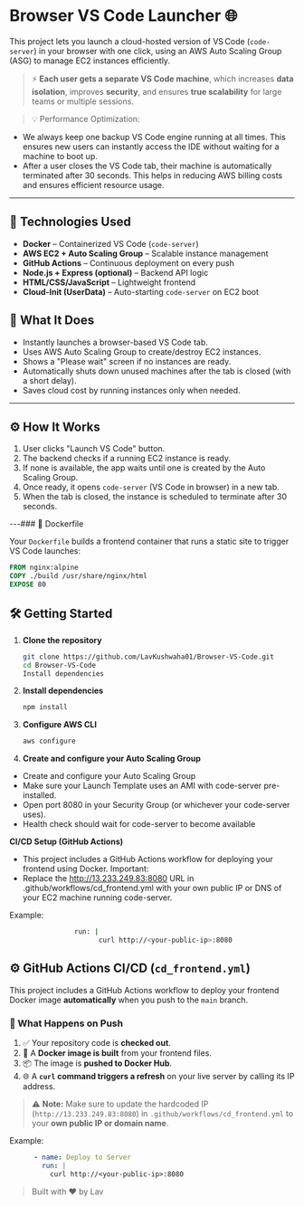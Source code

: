 # Browser VS Code Launcher 🌐

This project lets you launch a cloud-hosted version of VS Code (`code-server`) in your browser with one click, using an AWS Auto Scaling Group (ASG) to manage EC2 instances efficiently.

> ⚡ **Each user gets a separate VS Code machine**, which increases **data isolation**, improves **security**, and ensures **true scalability** for large teams or multiple sessions.

> 💡 Performance Optimization:

- We always keep one backup VS Code engine running at all times.
  This ensures new users can instantly access the IDE without waiting for a machine to boot up.
- After a user closes the VS Code tab, their machine is automatically terminated after 30 seconds.
  This helps in reducing AWS billing costs and ensures efficient resource usage.


---

## 🔧 Technologies Used

- **Docker** – Containerized VS Code (`code-server`)
- **AWS EC2 + Auto Scaling Group** – Scalable instance management
- **GitHub Actions** – Continuous deployment on every push
- **Node.js + Express (optional)** – Backend API logic
- **HTML/CSS/JavaScript** – Lightweight frontend
- **Cloud-Init (UserData)** – Auto-starting `code-server` on EC2 boot

## 🚀 What It Does

- Instantly launches a browser-based VS Code tab.
- Uses AWS Auto Scaling Group to create/destroy EC2 instances.
- Shows a "Please wait" screen if no instances are ready.
- Automatically shuts down unused machines after the tab is closed (with a short delay).
- Saves cloud cost by running instances only when needed.

---

## ⚙️ How It Works

1. User clicks "Launch VS Code" button.
2. The backend checks if a running EC2 instance is ready.
3. If none is available, the app waits until one is created by the Auto Scaling Group.
4. Once ready, it opens `code-server` (VS Code in browser) in a new tab.
5. When the tab is closed, the instance is scheduled to terminate after 30 seconds.

---### 🐳 Dockerfile

Your `Dockerfile` builds a frontend container that runs a static site to trigger VS Code launches:

```dockerfile
FROM nginx:alpine
COPY ./build /usr/share/nginx/html
EXPOSE 80
```



## 🛠️ Getting Started

1. **Clone the repository**

   ```bash
   git clone https://github.com/LavKushwaha01/Browser-VS-Code.git
   cd Browser-VS-Code
   Install dependencies

2. **Install dependencies**
   ```bash
   npm install
   
3. **Configure AWS CLI**
   ```bash
   aws configure
   

4. **Create and configure your Auto Scaling Group**
 -  Create and configure your Auto Scaling Group
 -  Make sure your Launch Template uses an AMI with code-server pre-installed.
 -  Open port 8080 in your Security Group (or whichever your code-server uses).
 -  Health check should wait for code-server to become available

**CI/CD Setup (GitHub Actions)**
-  This project includes a GitHub Actions workflow for deploying your frontend using Docker.
    Important:
- Replace the http://13.233.249.83:8080 URL in .github/workflows/cd_frontend.yml with your own public IP or DNS of your EC2 machine running code-server.

Example:
```bash      - name: Deploy to Server
                run: |
                      curl http://<your-public-ip>:8080
```

## ⚙️ GitHub Actions CI/CD (`cd_frontend.yml`)

This project includes a GitHub Actions workflow to deploy your frontend Docker image **automatically** when you push to the `main` branch.

### 🔄 What Happens on Push

1. ✅ Your repository code is **checked out**.
2. 🐳 A **Docker image is built** from your frontend files.
3. 📦 The image is **pushed to Docker Hub**.
4. 🌐 A **`curl` command triggers a refresh** on your live server by calling its IP address.

> ⚠️ **Note:** Make sure to update the hardcoded IP (`http://13.233.249.83:8080`) in `.github/workflows/cd_frontend.yml` to your **own public IP or domain name**.

Example:

```yml
      - name: Deploy to Server
        run: |
          curl http://<your-public-ip>:8080
```


> Built with ❤️ by Lav



